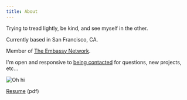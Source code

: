 ```yaml
---
title: About
---
```


Trying to tread lightly, be kind, and see myself in the other.

Currently based in San Francisco, CA.

Member of [The Embassy Network](https://embassynetwork.com/).

I'm open and responsive to [being contacted](https://dangirsh.org/contact.html) for questions, new projects, etc...

![](../img/headshot.jpg "Oh hi")

[Resume](../doc/resume.pdf) (pdf)

